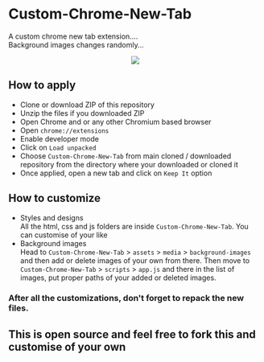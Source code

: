 # Custom-Chrome-New-Tab
A custom chrome new tab extension.... <br>
Background images changes randomly...


<p align="center">
  <img src="https://cdn.discordapp.com/attachments/841173349760761857/909787691955146772/unknown.png">
</p>
  
  
## How to apply
- Clone or download ZIP of this repository
- Unzip the files if you downloaded ZIP
- Open Chrome and or any other Chromium based browser
- Open `chrome://extensions`
- Enable developer mode
- Click on `Load unpacked`
- Choose `Custom-Chrome-New-Tab` from main cloned / downloaded repository from the directory where your downloaded or cloned it
- Once applied, open a new tab and click on `Keep It` option




## How to customize
- Styles and designs <br>
All the html, css and js folders are inside `Custom-Chrome-New-Tab`. You can customise of your like
- Background images <br>
Head to `Custom-Chrome-New-Tab` > `assets` > `media` > `background-images` and then add or delete images of your own from there. Then move to `Custom-Chrome-New-Tab` > `scripts` > `app.js` and there in the list of images, put proper paths of your added or deleted images.
### After all the customizations, don't forget to repack the new files.


## This is open source and feel free to fork this and customise of your own

